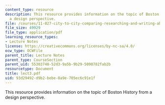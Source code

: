 ```yaml
---
content_type: resource
description: This resource provides information on the topic of Boston History from
  a design perspective.
file: /courses/11-027-city-to-city-comparing-researching-and-writing-about-cities-spring-2006/93d29492d9b2bebe8a9e705ec6c91e1f_lect3.pdf
file_size: 49929
file_type: application/pdf
learning_resource_types:
- Lecture Notes
license: https://creativecommons.org/licenses/by-nc-sa/4.0/
ocw_type: OCWFile
parent_title: Lecture Notes
parent_type: CourseSection
parent_uid: 55303748-52d3-9a5b-9b29-5090782fab2b
resourcetype: Document
title: lect3.pdf
uid: 93d29492-d9b2-bebe-8a9e-705ec6c91e1f
---
```

This resource provides information on the topic of Boston History from a design perspective.